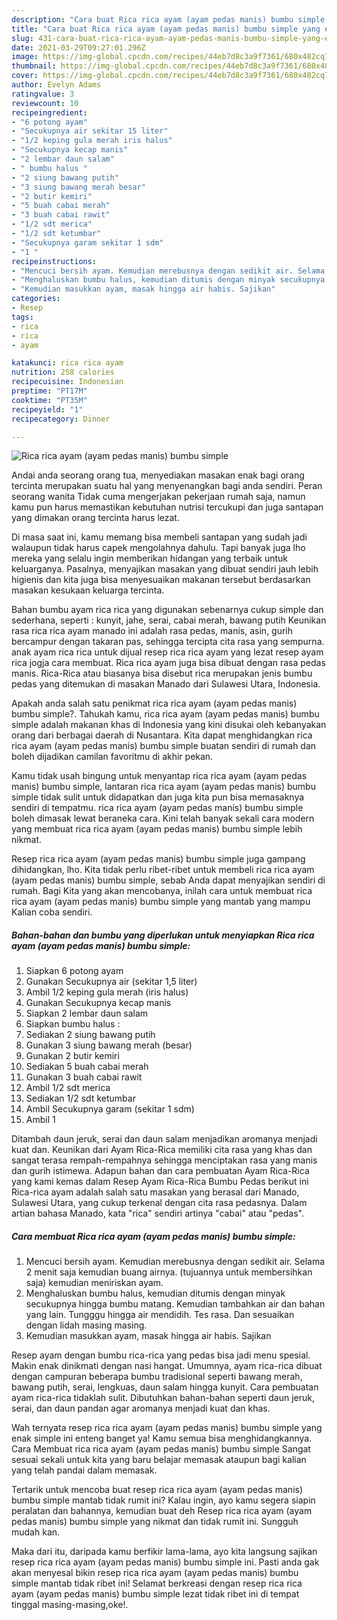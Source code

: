 ```yaml
---
description: "Cara buat Rica rica ayam (ayam pedas manis) bumbu simple yang enak dan Mudah Dibuat"
title: "Cara buat Rica rica ayam (ayam pedas manis) bumbu simple yang enak dan Mudah Dibuat"
slug: 431-cara-buat-rica-rica-ayam-ayam-pedas-manis-bumbu-simple-yang-enak-dan-mudah-dibuat
date: 2021-03-29T09:27:01.296Z
image: https://img-global.cpcdn.com/recipes/44eb7d8c3a9f7361/680x482cq70/rica-rica-ayam-ayam-pedas-manis-bumbu-simple-foto-resep-utama.jpg
thumbnail: https://img-global.cpcdn.com/recipes/44eb7d8c3a9f7361/680x482cq70/rica-rica-ayam-ayam-pedas-manis-bumbu-simple-foto-resep-utama.jpg
cover: https://img-global.cpcdn.com/recipes/44eb7d8c3a9f7361/680x482cq70/rica-rica-ayam-ayam-pedas-manis-bumbu-simple-foto-resep-utama.jpg
author: Evelyn Adams
ratingvalue: 3
reviewcount: 10
recipeingredient:
- "6 potong ayam"
- "Secukupnya air sekitar 15 liter"
- "1/2 keping gula merah iris halus"
- "Secukupnya kecap manis"
- "2 lembar daun salam"
- " bumbu halus "
- "2 siung bawang putih"
- "3 siung bawang merah besar"
- "2 butir kemiri"
- "5 buah cabai merah"
- "3 buah cabai rawit"
- "1/2 sdt merica"
- "1/2 sdt ketumbar"
- "Secukupnya garam sekitar 1 sdm"
- "1 "
recipeinstructions:
- "Mencuci bersih ayam. Kemudian merebusnya dengan sedikit air. Selama 2 menit saja kemudian buang airnya. (tujuannya untuk membersihkan saja) kemudian meniriskan ayam."
- "Menghaluskan bumbu halus, kemudian ditumis dengan minyak secukupnya hingga bumbu matang. Kemudian tambahkan air dan bahan yang lain. Tungggu hingga air mendidih. Tes rasa. Dan sesuaikan dengan lidah masing masing."
- "Kemudian masukkan ayam, masak hingga air habis. Sajikan"
categories:
- Resep
tags:
- rica
- rica
- ayam

katakunci: rica rica ayam 
nutrition: 258 calories
recipecuisine: Indonesian
preptime: "PT17M"
cooktime: "PT35M"
recipeyield: "1"
recipecategory: Dinner

---
```



![Rica rica ayam (ayam pedas manis) bumbu simple](https://img-global.cpcdn.com/recipes/44eb7d8c3a9f7361/680x482cq70/rica-rica-ayam-ayam-pedas-manis-bumbu-simple-foto-resep-utama.jpg)

Andai anda seorang orang tua, menyediakan masakan enak bagi orang tercinta merupakan suatu hal yang menyenangkan bagi anda sendiri. Peran seorang  wanita Tidak cuma mengerjakan pekerjaan rumah saja, namun kamu pun harus memastikan kebutuhan nutrisi tercukupi dan juga santapan yang dimakan orang tercinta harus lezat.

Di masa  saat ini, kamu memang bisa membeli santapan yang sudah jadi walaupun tidak harus capek mengolahnya dahulu. Tapi banyak juga lho mereka yang selalu ingin memberikan hidangan yang terbaik untuk keluarganya. Pasalnya, menyajikan masakan yang dibuat sendiri jauh lebih higienis dan kita juga bisa menyesuaikan makanan tersebut berdasarkan masakan kesukaan keluarga tercinta. 

Bahan bumbu ayam rica rica yang digunakan sebenarnya cukup simple dan sederhana, seperti : kunyit, jahe, serai, cabai merah, bawang putih Keunikan rasa rica rica ayam manado ini adalah rasa pedas, manis, asin, gurih bercampur dengan takaran pas, sehingga tercipta cita rasa yang sempurna. anak ayam rica rica untuk dijual resep rica rica ayam yang lezat resep ayam rica jogja cara membuat. Rica rica ayam juga bisa dibuat dengan rasa pedas manis. Rica-Rica atau biasanya bisa disebut rica merupakan jenis bumbu pedas yang ditemukan di masakan Manado dari Sulawesi Utara, Indonesia.

Apakah anda salah satu penikmat rica rica ayam (ayam pedas manis) bumbu simple?. Tahukah kamu, rica rica ayam (ayam pedas manis) bumbu simple adalah makanan khas di Indonesia yang kini disukai oleh kebanyakan orang dari berbagai daerah di Nusantara. Kita dapat menghidangkan rica rica ayam (ayam pedas manis) bumbu simple buatan sendiri di rumah dan boleh dijadikan camilan favoritmu di akhir pekan.

Kamu tidak usah bingung untuk menyantap rica rica ayam (ayam pedas manis) bumbu simple, lantaran rica rica ayam (ayam pedas manis) bumbu simple tidak sulit untuk didapatkan dan juga kita pun bisa memasaknya sendiri di tempatmu. rica rica ayam (ayam pedas manis) bumbu simple boleh dimasak lewat beraneka cara. Kini telah banyak sekali cara modern yang membuat rica rica ayam (ayam pedas manis) bumbu simple lebih nikmat.

Resep rica rica ayam (ayam pedas manis) bumbu simple juga gampang dihidangkan, lho. Kita tidak perlu ribet-ribet untuk membeli rica rica ayam (ayam pedas manis) bumbu simple, sebab Anda dapat menyajikan sendiri di rumah. Bagi Kita yang akan mencobanya, inilah cara untuk membuat rica rica ayam (ayam pedas manis) bumbu simple yang mantab yang mampu Kalian coba sendiri.

<!--inarticleads1-->

##### Bahan-bahan dan bumbu yang diperlukan untuk menyiapkan Rica rica ayam (ayam pedas manis) bumbu simple:

1. Siapkan 6 potong ayam
1. Gunakan Secukupnya air (sekitar 1,5 liter)
1. Ambil 1/2 keping gula merah (iris halus)
1. Gunakan Secukupnya kecap manis
1. Siapkan 2 lembar daun salam
1. Siapkan  bumbu halus :
1. Sediakan 2 siung bawang putih
1. Gunakan 3 siung bawang merah (besar)
1. Gunakan 2 butir kemiri
1. Sediakan 5 buah cabai merah
1. Gunakan 3 buah cabai rawit
1. Ambil 1/2 sdt merica
1. Sediakan 1/2 sdt ketumbar
1. Ambil Secukupnya garam (sekitar 1 sdm)
1. Ambil 1 


Ditambah daun jeruk, serai dan daun salam menjadikan aromanya menjadi kuat dan. Keunikan dari Ayam Rica-Rica memiliki cita rasa yang khas dan sangat terasa rempah-rempahnya sehingga menciptakan rasa yang manis dan gurih istimewa. Adapun bahan dan cara pembuatan Ayam Rica-Rica yang kami kemas dalam Resep Ayam Rica-Rica Bumbu Pedas berikut ini Rica-rica ayam adalah salah satu masakan yang berasal dari Manado, Sulawesi Utara, yang cukup terkenal dengan cita rasa pedasnya. Dalam artian bahasa Manado, kata &#34;rica&#34; sendiri artinya &#34;cabai&#34; atau &#34;pedas&#34;. 

<!--inarticleads2-->

##### Cara membuat Rica rica ayam (ayam pedas manis) bumbu simple:

1. Mencuci bersih ayam. Kemudian merebusnya dengan sedikit air. Selama 2 menit saja kemudian buang airnya. (tujuannya untuk membersihkan saja) kemudian meniriskan ayam.
1. Menghaluskan bumbu halus, kemudian ditumis dengan minyak secukupnya hingga bumbu matang. Kemudian tambahkan air dan bahan yang lain. Tungggu hingga air mendidih. Tes rasa. Dan sesuaikan dengan lidah masing masing.
1. Kemudian masukkan ayam, masak hingga air habis. Sajikan


Resep ayam dengan bumbu rica-rica yang pedas bisa jadi menu spesial. Makin enak dinikmati dengan nasi hangat. Umumnya, ayam rica-rica dibuat dengan campuran beberapa bumbu tradisional seperti bawang merah, bawang putih, serai, lengkuas, daun salam hingga kunyit. Cara pembuatan ayam rica-rica tidaklah sulit. Dibutuhkan bahan-bahan seperti daun jeruk, serai, dan daun pandan agar aromanya menjadi kuat dan khas. 

Wah ternyata resep rica rica ayam (ayam pedas manis) bumbu simple yang enak simple ini enteng banget ya! Kamu semua bisa menghidangkannya. Cara Membuat rica rica ayam (ayam pedas manis) bumbu simple Sangat sesuai sekali untuk kita yang baru belajar memasak ataupun bagi kalian yang telah pandai dalam memasak.

Tertarik untuk mencoba buat resep rica rica ayam (ayam pedas manis) bumbu simple mantab tidak rumit ini? Kalau ingin, ayo kamu segera siapin peralatan dan bahannya, kemudian buat deh Resep rica rica ayam (ayam pedas manis) bumbu simple yang nikmat dan tidak rumit ini. Sungguh mudah kan. 

Maka dari itu, daripada kamu berfikir lama-lama, ayo kita langsung sajikan resep rica rica ayam (ayam pedas manis) bumbu simple ini. Pasti anda gak akan menyesal bikin resep rica rica ayam (ayam pedas manis) bumbu simple mantab tidak ribet ini! Selamat berkreasi dengan resep rica rica ayam (ayam pedas manis) bumbu simple lezat tidak ribet ini di tempat tinggal masing-masing,oke!.

